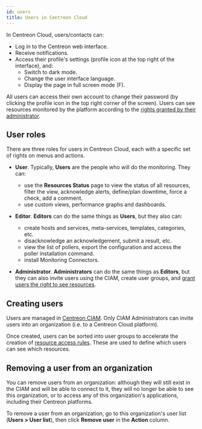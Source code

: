 ```yaml
---
id: users
title: Users in Centreon Cloud
---
```


In Centreon Cloud, users/contacts can:

* Log in to the Centreon web interface.
* Receive notifications.
* Access their profile's settings (profile icon at the top right of the interface), and:
  * Switch to dark mode.
  * Change the user interface language.
  * Display the page in full screen mode (F).

All users can access their own account to change their password (by clicking the profile icon in the top right corner of the screen). Users can see resources monitored by the platform according to the [rights granted by their administrator](../administration/resource_access.md).

## User roles

There are three roles for users in Centreon Cloud, each with a specific set of rights on menus and actions.

* **User**. Typically, **Users** are the people who will do the monitoring. They can:
  * use the **Resources Status** page to view the status of all resources, filter the view, acknowledge alerts, define/plan downtime, force a check, add a comment.
  * use custom views, performance graphs and dashboards.

* **Editor**. **Editors** can do the same things as **Users**, but they also can:
  * create hosts and services, meta-services, templates, categories, etc.
  * disacknowledge an acknowledgement, submit a result, etc.
  * view the list of pollers, export the configuration and access the poller installation command.
  * install Monitoring Connectors.

* **Administrator**. **Administrators** can do the same things as **Editors**, but they can also invite users using the CIAM, create user groups, and [grant users the right to see resources](../administration/resource_access.md).

## Creating users

Users are managed in [Centreon CIAM](../ciam/ciam.md). Only CIAM Administrators can invite users into an organization (i.e. to a Centreon Cloud platform).

Once created, users can be sorted into user groups to accelerate the creation of [resource access rules](../administration/resource_access.md). These are used to define which users can see which resources.

## Removing a user from an organization

You can remove users from an organization: although they will still exist in the CIAM and will be able to connect to it, they will no longer be able to see this organization, or to access any of this organization's applications, including their Centreon platforms.

To remove a user from an organization, go to this organization's user list (**Users > User list**), then click **Remove user** in the **Action** column.
